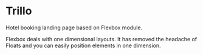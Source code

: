 # Trillo
Hotel booking landing page based on Flexbox module.

Flexbox deals with one dimensional layouts. It has removed the headache of Floats and you can easily position elements in one dimension.

